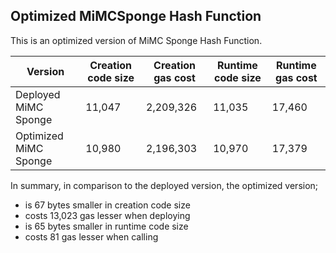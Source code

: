 ## Optimized MiMCSponge Hash Function

This is an optimized version of MiMC Sponge Hash Function.

| Version               | Creation code size | Creation gas cost | Runtime code size | Runtime gas cost |
| --------------------- | ------------------ | ----------------- | ----------------- | ---------------- |
| Deployed MiMC Sponge  | 11,047             | 2,209,326         | 11,035            | 17,460           |
| Optimized MiMC Sponge | 10,980             | 2,196,303         | 10,970            | 17,379           |

In summary, in comparison to the deployed version, the optimized version;

- is 67 bytes smaller in creation code size
- costs 13,023 gas lesser when deploying
- is 65 bytes smaller in runtime code size
- costs 81 gas lesser when calling
